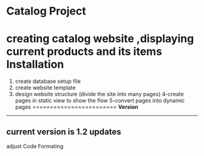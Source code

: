 **Catalog  Project**
========================
creating catalog website ,displaying current products and its items
**Installation**
========================
1. create database setup file
2. create website template
3. design website structure (divide the site into many pages)
4-create pages in static view to show the flow
5-convert pages into dynamic pages
========================
**Version**
----------
current version is 1.2
**updates**
----------
adjust Code Formating




